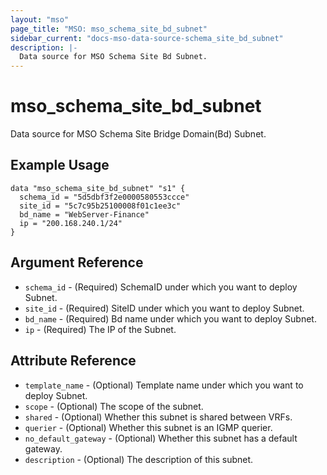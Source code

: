 ```yaml
---
layout: "mso"
page_title: "MSO: mso_schema_site_bd_subnet"
sidebar_current: "docs-mso-data-source-schema_site_bd_subnet"
description: |-
  Data source for MSO Schema Site Bd Subnet.
---
```


# mso_schema_site_bd_subnet #

Data source for MSO Schema Site Bridge Domain(Bd) Subnet.

## Example Usage ##

```hcl
data "mso_schema_site_bd_subnet" "s1" {
  schema_id = "5d5dbf3f2e0000580553ccce"
  site_id = "5c7c95b25100008f01c1ee3c"
  bd_name = "WebServer-Finance"
  ip = "200.168.240.1/24"
}
```

## Argument Reference ##

* `schema_id` - (Required) SchemaID under which you want to deploy Subnet.
* `site_id` - (Required) SiteID under which you want to deploy Subnet.
* `bd_name` - (Required) Bd name under which you want to deploy Subnet.
* `ip` - (Required) The IP of the Subnet.

## Attribute Reference ##

* `template_name` - (Optional) Template name under which you want to deploy Subnet.
* `scope` - (Optional) The scope of the subnet.
* `shared` - (Optional) Whether this subnet is shared between VRFs.
* `querier` - (Optional) Whether this subnet is an IGMP querier.
* `no_default_gateway` - (Optional) Whether this subnet has a default gateway.
* `description` - (Optional) The description of this subnet. 

